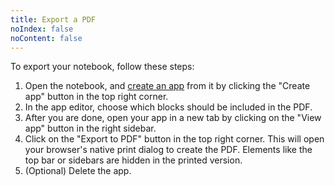 ```yaml
---
title: Export a PDF
noIndex: false
noContent: false
---
```


To export your notebook, follow these steps:

1. Open the notebook, and [create an app](/docs/creating-apps) from it by clicking the "Create app" button in the top right corner.
2. In the app editor, choose which blocks should be included in the PDF.
3. After you are done, open your app in a new tab by clicking on the "View app" button in the right sidebar.
4. Click on the "Export to PDF" button in the top right corner. This will open your browser's native print dialog to create the PDF. Elements like the top bar or sidebars are hidden in the printed version.
5. (Optional) Delete the app.
